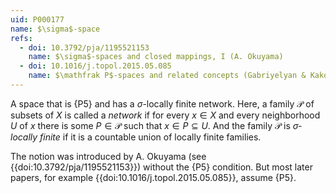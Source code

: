 ```yaml
---
uid: P000177
name: $\sigma$-space
refs:
  - doi: 10.3792/pja/1195521153
    name: $\sigma$-spaces and closed mappings, I (A. Okuyama)
  - doi: 10.1016/j.topol.2015.05.085
    name: $\mathfrak P$-spaces and related concepts (Gabriyelyan & Kakol)
---
```


A space that is {P5} and has a $\sigma$-locally finite network.  Here, a family $\mathcal{P}$ of subsets of $X$ is called a *network* if for every $x\in X$ and every neighborhood $U$ of $x$ there is some $P\in\mathcal P$ such that $x\in P\subseteq U$.  And the family $\mathcal P$ is *$\sigma$-locally finite* if it is a countable union of locally finite families.

The notion was introduced by A. Okuyama (see {{doi:10.3792/pja/1195521153}}) without the {P5} condition.  But most later papers, for example {{doi:10.1016/j.topol.2015.05.085}}, assume {P5}.

